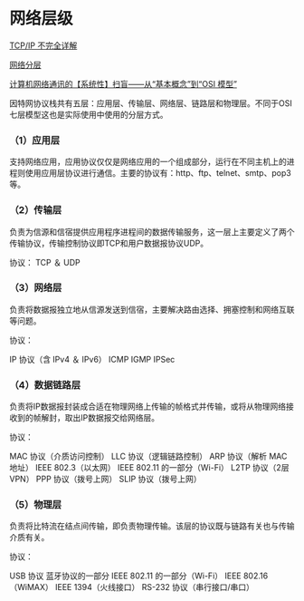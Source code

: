 # 网络层级

[TCP/IP 不完全详解](https://segmentfault.com/a/1190000039880772?utm_source=weekly&utm_medium=email&utm_campaign=SegmentFault%20%E7%B2%BE%E9%80%89%E6%AF%8F%E5%91%A8%E7%B2%BE%E9%80%89%E4%B8%A8%E5%89%8D%E7%AB%AF%E5%9F%BA%E7%A1%80-TCP/IP%20%E4%B8%8D%E5%AE%8C%E5%85%A8%E8%AF%A6%E8%A7%A3%E4%B8%A8%E4%BB%8E%E9%9B%B6%E5%88%B0%E4%B8%80%E6%90%AD%E5%BB%BA%20React%20%E7%BB%84%E4%BB%B6%E5%BA%93)

[网络分层](https://baike.baidu.com/item/%E7%BD%91%E7%BB%9C%E5%88%86%E5%B1%82)

[计算机网络通讯的【系统性】扫盲——从“基本概念”到“OSI 模型”](https://program-think.blogspot.com/2021/03/Computer-Networks-Overview.html)

因特网协议栈共有五层：应用层、传输层、网络层、链路层和物理层。不同于OSI七层模型这也是实际使用中使用的分层方式。

### （1）应用层

支持网络应用，应用协议仅仅是网络应用的一个组成部分，运行在不同主机上的进程则使用应用层协议进行通信。主要的协议有：http、ftp、telnet、smtp、pop3等。

### （2）传输层

负责为信源和信宿提供应用程序进程间的数据传输服务，这一层上主要定义了两个传输协议，传输控制协议即TCP和用户数据报协议UDP。

协议： TCP ＆ UDP

### （3）网络层

负责将数据报独立地从信源发送到信宿，主要解决路由选择、拥塞控制和网络互联等问题。

协议：

IP 协议（含 IPv4 ＆ IPv6）
ICMP
IGMP
IPSec

### （4）数据链路层

负责将IP数据报封装成合适在物理网络上传输的帧格式并传输，或将从物理网络接收到的帧解封，取出IP数据报交给网络层。

协议：

MAC 协议（介质访问控制）
LLC 协议（逻辑链路控制）
ARP 协议（解析 MAC 地址）
IEEE 802.3（以太网）
IEEE 802.11 的一部分（Wi-Fi）
L2TP 协议（2层VPN）
PPP 协议（拨号上网）
SLIP 协议（拨号上网）

### （5）物理层

负责将比特流在结点间传输，即负责物理传输。该层的协议既与链路有关也与传输介质有关。

协议：

USB 协议
蓝牙协议的一部分
IEEE 802.11 的一部分（Wi-Fi）
IEEE 802.16（WiMAX）
IEEE 1394（火线接口）
RS-232 协议（串行接口/串口）
